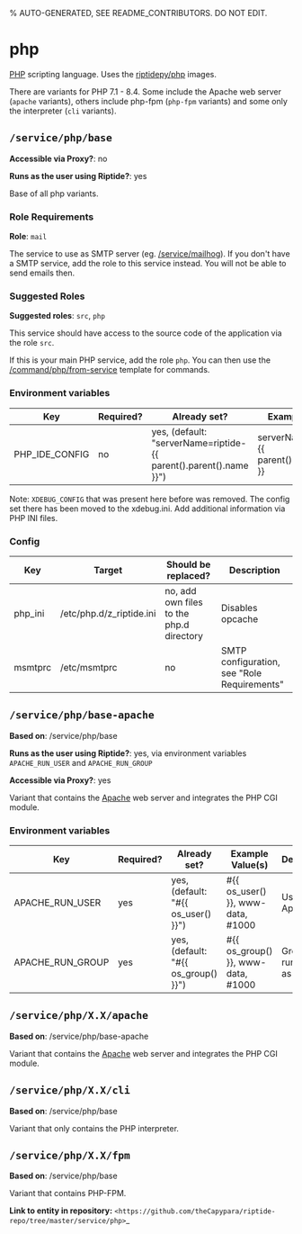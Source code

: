 % AUTO-GENERATED, SEE README_CONTRIBUTORS. DO NOT EDIT.

# php

[PHP] scripting language. Uses the [riptidepy/php](https://hub.docker.com/r/riptidepy/php) images.

There are variants for PHP 7.1 - 8.4.
Some include the Apache web server (`apache` variants), others include php-fpm (`php-fpm` variants) and some only the interpreter (`cli` variants).


## `/service/php/base`

**Accessible via Proxy?**: no

**Runs as the user using Riptide?**: yes

Base of all php variants.

### Role Requirements

**Role**: `mail`

The service to use as SMTP server (eg. [/service/mailhog](https://github.com/Parakoopa/riptide-repo/tree/master/service/mailhog)).
If you don't have a SMTP service, add the role to this service instead. You will not be able to send emails then.

### Suggested Roles

**Suggested roles**: `src`, `php`

This service should have access to the source code of the application via the role `src`.

If this is your main PHP service, add the role `php`.
You can then use the [/command/php/from-service](https://github.com/Parakoopa/riptide-repo/tree/master/command/php) template for commands.

### Environment variables

| Key            | Required? | Already set?                                                      | Example Value(s)                                | Description                 |
| -------------- | --------- | ----------------------------------------------------------------- | ----------------------------------------------- | --------------------------- |
| PHP_IDE_CONFIG | no        | yes, (default: "serverName=riptide-{{ parent().parent().name }}") | serverName=riptide-{{ parent().parent().name }} | [PhpStorm path mapping key] |

Note: `XDEBUG_CONFIG` that was present here before was removed. The config set there has been moved to the xdebug.ini. Add additional information via PHP INI files.

### Config

| Key     | Target                   | Should be replaced?                      | Description                                 |
| ------- | ------------------------ | ---------------------------------------- | ------------------------------------------- |
| php_ini | /etc/php.d/z_riptide.ini | no, add own files to the php.d directory | Disables opcache                            |
| msmtprc | /etc/msmtprc             | no                                       | SMTP configuration, see "Role Requirements" |

## `/service/php/base-apache`

**Based on**: /service/php/base

**Runs as the user using Riptide?**: yes, via environment variables `APACHE_RUN_USER` and `APACHE_RUN_GROUP`

**Accessible via Proxy?**: yes

Variant that contains the [Apache] web server and integrates the PHP CGI module.

### Environment variables

| Key              | Required? | Already set?                        | Example Value(s)                   | Description            |
| ---------------- | --------- | ----------------------------------- | ---------------------------------- | ---------------------- |
| APACHE_RUN_USER  | yes       | yes, (default: "#{{ os_user() }}")  | #{{ os_user() }}, www-data, #1000  | User to run Apache as  |
| APACHE_RUN_GROUP | yes       | yes, (default: "#{{ os_group() }}") | #{{ os_group() }}, www-data, #1000 | Group to run Apache as |

## `/service/php/X.X/apache`

**Based on**: /service/php/base-apache

Variant that contains the [Apache] web server and integrates the PHP CGI module.

## `/service/php/X.X/cli`

**Based on**: /service/php/base

Variant that only contains the PHP interpreter.

## `/service/php/X.X/fpm`

**Based on**: /service/php/base

Variant that contains PHP-FPM.

[apache]: https://httpd.apache.org/
[php]: https://php.net/
[phpstorm path mapping key]: https://blog.jetbrains.com/phpstorm/2012/03/new-in-4-0-easier-debugging-of-remote-php-command-line-scripts/
**Link to entity in repository:** `<https://github.com/theCapypara/riptide-repo/tree/master/service/php>`_

[xdebug]: https://xdebug.org/docs/remote
